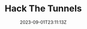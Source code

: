 ---
title: "Hack The Tunnels"
date: 2023-09-01T23:11:13Z
draft: false
url: "/hackthetunnels/2023-2024"
layout: hack_the_tunnels_2023
preview: "images/event_posters/2023-2024/hack_the_tunnels.jpg"
---